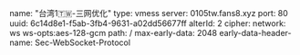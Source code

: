  name: "台湾1🇹🇼-三网优化"
  type: vmess
  server: 0105tw.fans8.xyz
  port: 80
  uuid: 6c14d8e1-f5ab-3fb4-9631-a02dd56677ff
  alterId: 2
  cipher: 
  network: ws
  ws-opts:aes-128-gcm
    path: /
    max-early-data: 2048
    early-data-header-name: Sec-WebSocket-Protocol
